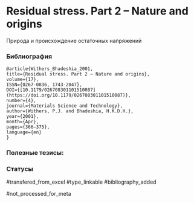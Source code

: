 # Residual stress. Part 2 – Nature and origins

Природа и происхождение остаточных напряжений

### Библиография
```
@article{Withers_Bhadeshia_2001,
title={Residual stress. Part 2 – Nature and origins},
volume={17},
ISSN={0267-0836, 1743-2847},
DOI={[10.1179/026708301101510087](https://doi.org/10.1179/026708301101510087)},
number={4},
journal={Materials Science and Technology},
author={Withers, P.J. and Bhadeshia, H.K.D.H.},
year={2001},
month={Apr},
pages={366–375},
language={en}
}
```

### Полезные тезисы:

### Статусы
#transfered_from_excel 
#type_linkable 
#bibliography_added

#not_processed_for_meta
